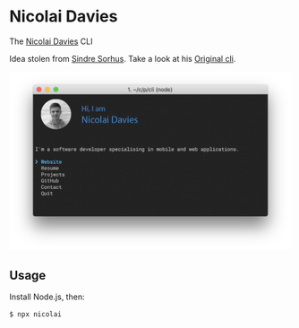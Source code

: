 # Nicolai Davies

The [Nicolai Davies](https://sindresorhus.com) CLI

Idea stolen from [Sindre Sorhus](https://github.com/sindresorhus). Take a look at his [Original cli](https://github.com/sindresorhus/sindresorhus).

<img src="screenshot.png" width="752">

## Usage

Install Node.js, then:

```
$ npx nicolai
```
